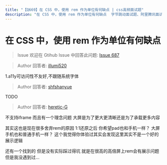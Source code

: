 ```yaml
---
title: "【Q669】在 CSS 中，使用 rem 作为单位有何缺点 | css高频面试题"
description: "在 CSS 中，使用 rem 作为单位有何缺点  字节跳动面试题、阿里腾讯面试题、美团小米面试题。"
---
```


# 在 CSS 中，使用 rem 作为单位有何缺点

> Issue
> 欢迎在 Gtihub Issue 中回答此问题: [Issue 687](https://github.com/shfshanyue/Daily-Question/issues/687)

> Author
> 回答者: [illumi520](https://github.com/illumi520)

1.a11y可访问性不友好,不跟随系统字体

> Author
> 回答者: [shfshanyue](https://github.com/shfshanyue)

TODO

> Author
> 回答者: [heretic-G](https://github.com/heretic-G)

不支持iframe 而且有一个理念问题 大屏是为了更大更清晰还是为了承载更多内容

其实这也是现在很多舍弃rem的原因 1:1还原之后 你希望pad也和手机一样？ 大屏手机也和普通手机一样？ 这个我觉得你体验过其实会发现这里其实不是一个好的展示逻辑

还有一个找到的 但是没有实际踩过得坑 就是在很高的高倍屏上rem会有展示问题 但是我没遇到过...
